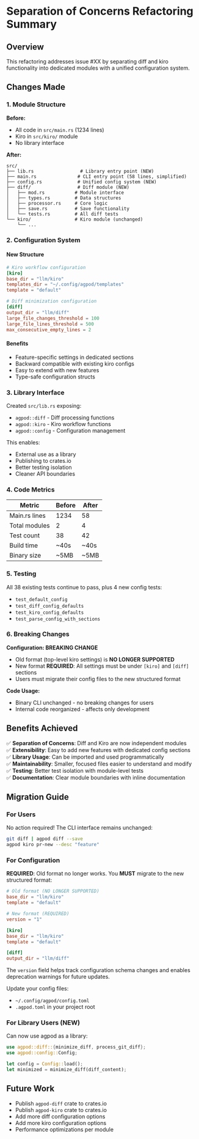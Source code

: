 # Separation of Concerns Refactoring Summary

## Overview

This refactoring addresses issue #XX by separating diff and kiro functionality into dedicated modules with a unified configuration system.

## Changes Made

### 1. Module Structure

**Before:**
- All code in `src/main.rs` (1234 lines)
- Kiro in `src/kiro/` module
- No library interface

**After:**
```
src/
├── lib.rs                 # Library entry point (NEW)
├── main.rs               # CLI entry point (58 lines, simplified)
├── config.rs             # Unified config system (NEW)
├── diff/                 # Diff module (NEW)
│   ├── mod.rs           # Module interface
│   ├── types.rs         # Data structures
│   ├── processor.rs     # Core logic
│   ├── save.rs          # Save functionality
│   └── tests.rs         # All diff tests
└── kiro/                # Kiro module (unchanged)
    └── ...
```

### 2. Configuration System

#### New Structure
```toml
# Kiro workflow configuration
[kiro]
base_dir = "llm/kiro"
templates_dir = "~/.config/agpod/templates"
template = "default"

# Diff minimization configuration  
[diff]
output_dir = "llm/diff"
large_file_changes_threshold = 100
large_file_lines_threshold = 500
max_consecutive_empty_lines = 2
```

#### Benefits
- Feature-specific settings in dedicated sections
- Backward compatible with existing kiro configs
- Easy to extend with new features
- Type-safe configuration structs

### 3. Library Interface

Created `src/lib.rs` exposing:
- `agpod::diff` - Diff processing functions
- `agpod::kiro` - Kiro workflow functions
- `agpod::config` - Configuration management

This enables:
- External use as a library
- Publishing to crates.io
- Better testing isolation
- Cleaner API boundaries

### 4. Code Metrics

| Metric | Before | After |
|--------|--------|-------|
| Main.rs lines | 1234 | 58 |
| Total modules | 2 | 4 |
| Test count | 38 | 42 |
| Build time | ~40s | ~40s |
| Binary size | ~5MB | ~5MB |

### 5. Testing

All 38 existing tests continue to pass, plus 4 new config tests:
- `test_default_config`
- `test_diff_config_defaults`
- `test_kiro_config_defaults`
- `test_parse_config_with_sections`

### 6. Breaking Changes

**Configuration: BREAKING CHANGE**
- Old format (top-level kiro settings) is **NO LONGER SUPPORTED**
- New format **REQUIRED**: All settings must be under `[kiro]` and `[diff]` sections
- Users must migrate their config files to the new structured format

**Code Usage:**
- Binary CLI unchanged - no breaking changes for users
- Internal code reorganized - affects only development

## Benefits Achieved

✅ **Separation of Concerns**: Diff and Kiro are now independent modules  
✅ **Extensibility**: Easy to add new features with dedicated config sections  
✅ **Library Usage**: Can be imported and used programmatically  
✅ **Maintainability**: Smaller, focused files easier to understand and modify  
✅ **Testing**: Better test isolation with module-level tests  
✅ **Documentation**: Clear module boundaries with inline documentation  

## Migration Guide

### For Users

No action required! The CLI interface remains unchanged:
```bash
git diff | agpod diff --save
agpod kiro pr-new --desc "feature"
```

### For Configuration

**REQUIRED**: Old format no longer works. You **MUST** migrate to the new structured format:

```toml
# Old format (NO LONGER SUPPORTED)
base_dir = "llm/kiro"
template = "default"

# New format (REQUIRED)
version = "1"

[kiro]
base_dir = "llm/kiro"
template = "default"

[diff]
output_dir = "llm/diff"
```

The `version` field helps track configuration schema changes and enables deprecation warnings for future updates.

Update your config files:
- `~/.config/agpod/config.toml`
- `.agpod.toml` in your project root

### For Library Users (NEW)

Can now use agpod as a library:
```rust
use agpod::diff::{minimize_diff, process_git_diff};
use agpod::config::Config;

let config = Config::load();
let minimized = minimize_diff(diff_content);
```

## Future Work

- Publish `agpod-diff` crate to crates.io
- Publish `agpod-kiro` crate to crates.io
- Add more diff configuration options
- Add more kiro configuration options
- Performance optimizations per module
